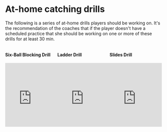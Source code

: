 # At-home catching drills

The following is a series of at-home drills players should be working on. It's the recommendation of the coaches that if the player doesn't have a scheduled practice that she should be working on one or more of these drills for at least 30 min.

<div class="this-wrapper">
  <div>
    <h4>Six-Ball Blocking Drill</h4>
    <div class="video_wrapper">
      <iframe src="https://www.youtube.com/embed/0Ksv0J8qZeY" title="YouTube video player" frameborder="0" allow="accelerometer; autoplay; clipboard-write; encrypted-media; gyroscope; picture-in-picture" allowfullscreen></iframe>
    </div>
  </div>
  <div>
    <h4>Ladder Drill </h4>
    <div class="video_wrapper">
      <iframe src="https://www.youtube.com/embed/6ZSAJ12AG20" title="YouTube video player" frameborder="0" allow="accelerometer; autoplay; clipboard-write; encrypted-media; gyroscope; picture-in-picture" allowfullscreen></iframe>
    </div>
  </div>
  <div>
    <h4>Slides Drill </h4>
    <div class="video_wrapper">
      <iframe src="https://www.youtube.com/embed/l6acW2KkhiY" title="YouTube video player" frameborder="0" allow="accelerometer; autoplay; clipboard-write; encrypted-media; gyroscope; picture-in-picture" allowfullscreen></iframe>
    </div>
  </div>
</div>













<style>
.video_wrapper {
  position: relative;
  padding-bottom: 56.25%;
  /* 16:9, for an aspect ratio of 1:1 change padding to 100% */
}

.video_wrapper iframe {
  position: absolute;
  top: 0;
  left: 0;
  width: 100%;
  height: 100%;
}

@media (min-width: 500px) {
  .video_wrapper {
    position: unset;
    padding: unset;
  }
  .video_wrapper iframe {
    position: unset;
  }
  .this-wrapper {
    display: flex;
    justify-content: space-between;
  }
}
</style>
